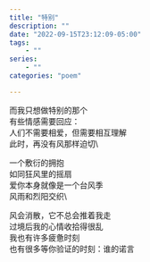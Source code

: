 ```yaml
---
title: "特别"
description: ""
date: "2022-09-15T23:12:09-05:00"
tags: 
    - ""
series: 
    - ""
categories: "poem"

---
```

而我只想做特别的那个\
有些情感需要回应：\
人们不需要相爱，但需要相互理解\
此时，再没有风那样迫切\

一个敷衍的拥抱\
如同狂风里的摇扇\
爱你本身就像是一个台风季\
风雨和烈阳交织\

风会消散，它不总会推着我走\
过境后我的心情收拾得很乱\
我也有许多疲惫时刻\
也有很多等你验证的时刻：谁的诺言

